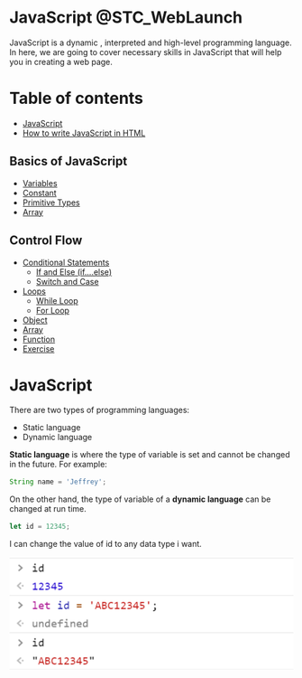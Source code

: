 # JavaScript @STC_WebLaunch

JavaScript is a dynamic , interpreted and high-level programming language. In here, we are going to cover necessary skills in JavaScript that will help you in creating a web page.

# Table of contents

- [JavaScript](README.md)
- [How to write JavaScript in HTML](how-to-write-javascript-in-html.md)

## Basics of JavaScript

- [Variables](basics-of-javascript/variables-and-constant.md)
- [Constant](basics-of-javascript/constant.md)
- [Primitive Types](basics-of-javascript/primitive-types.md)
- [Array](basics-of-javascript/array.md)

## Control Flow

- [Conditional Statements](control-flow/conditional-statements/README.md)
  - [If and Else \(if....else\)](control-flow/conditional-statements/if-and-else-if....else.md)
  - [Switch and Case](control-flow/conditional-statements/switch-and-case.md)
- [Loops](control-flow/loops/README.md)
  - [While Loop](control-flow/loops/for-loop-1.md)
  - [For Loop](control-flow/loops/for-loop.md)
- [Object](control-flow/object.md)
- [Array](control-flow/array.md)
- [Function](control-flow/function.md)
- [Exercise](control-flow/exercise.md)

# JavaScript

There are two types of programming languages:

- Static language
- Dynamic language

**Static language** is where the type of variable is set and cannot be changed in the future. For example:

```javascript
String name = 'Jeffrey';
```

On the other hand, the type of variable of a **dynamic language** can be changed at run time.

```javascript
let id = 12345;
```

I can change the value of id to any data type i want.

![](.gitbook/assets/image%20%2814%29.png)
